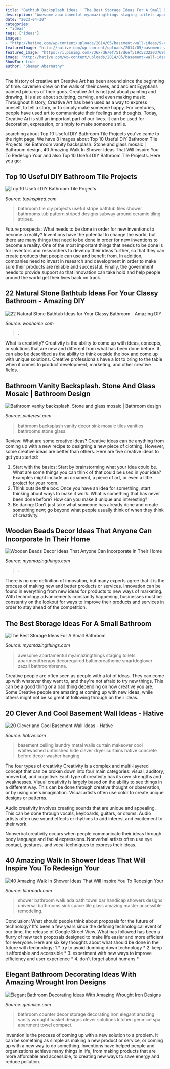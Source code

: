 ```yaml
---
title: "Bathtub Backsplash Ideas : The Best Storage Ideas For A Small Bathroom"
description: "Awesome apartamentul myamazingthings staging toilets apartmenttherapy decorequired baltimoreathome smartdoglover zazzli bathroombrenna"
date: "2023-04-30"
categories:
- "ideas"
tags: ["ideas"]
images:
- "http://hative.com/wp-content/uploads/2014/05/basement-wall-ideas/9-curtain-for-basement-wall.jpg"
featuredImage: "http://hative.com/wp-content/uploads/2014/05/basement-wall-ideas/9-curtain-for-basement-wall.jpg"
featured_image: "https://i.pinimg.com/736x/d6/ef/51/d6ef519c5232203769b29ba2bbcaf1ed--vanity-backsplash-bathroom-vanities.jpg"
image: "http://hative.com/wp-content/uploads/2014/05/basement-wall-ideas/9-curtain-for-basement-wall.jpg"
ShowToc: true
author: "Shemar Abernathy"
---
```



The history of creative art
Creative Art has been around since the beginning of time. cavemen drew on the walls of their caves, and ancient Egyptians painted pictures of their gods. Creative Art is not just about painting and drawing, it is also about sculpting, carving, and even making music.
Throughout history, Creative Art has been used as a way to express oneself, to tell a story, or to simply make someone happy. For centuries, people have used art to communicate their feelings and thoughts. Today, Creative Art is still an important part of our lives. It can be used for decoration, expression, or simply to make someone smile.

	

		
searching about Top 10 Useful DIY Bathroom Tile Projects you've came to the right page. We have 8 Images about Top 10 Useful DIY Bathroom Tile Projects like Bathroom vanity backsplash. Stone and glass mosaic | Bathroom design, 40 Amazing Walk In Shower Ideas That Will Inspire You To Redesign Your and also Top 10 Useful DIY Bathroom Tile Projects. Here you go:
		
    
## Top 10 Useful DIY Bathroom Tile Projects

<img loading=lazy src="https://www.topinspired.com/wp-content/uploads/2013/10/top-10-useful-diy-bathroom-tile-projects_07.jpg" onerror="this.onerror=null;this.src='https://tse3.mm.bing.net/th?id=OIP.29-3SbP0z8IkvBUj3PPE2wHaJ3&amp;pid=15.1';" alt="Top 10 Useful DIY Bathroom Tile Projects">

_Source: topinspired.com_

>bathroom tile diy projects useful stripe bathtub tiles shower bathrooms tub pattern striped designs subway around ceramic tiling stripes. 

	

Future prospects: What needs to be done in order for new inventions to become a reality?
Inventions have the potential to change the world, but there are many things that need to be done in order for new inventions to become a reality. One of the most important things that needs to be done is for inventors and researchers to develop their ideas further, so that they can create products that people can use and benefit from. In addition, companies need to invest in research and development in order to make sure their products are reliable and successful. Finally, the government needs to provide support so that innovation can take hold and help people around the world get their lives back on track.

    
## 22 Natural Stone Bathtub Ideas For Your Classy Bathroom - Amazing DIY

<img loading=lazy src="https://www.woohome.com/wp-content/uploads/2014/04/stone-bathtub-design-ideas-7.jpg" onerror="this.onerror=null;this.src='https://tse3.mm.bing.net/th?id=OIP.Kv1SD2uT8pm7q2tQl1emXAHaLH&amp;pid=15.1';" alt="22 Natural Stone Bathtub Ideas for Your Classy Bathroom - Amazing DIY">

_Source: woohome.com_

>. 

	

What is creativity?
Creativity is the ability to come up with ideas, concepts, or solutions that are new and different from what has been done before. It can also be described as the ability to think outside the box and come up with unique solutions. Creative professionals have a lot to bring to the table when it comes to product development, marketing, and other creative fields.

    
## Bathroom Vanity Backsplash. Stone And Glass Mosaic | Bathroom Design

<img loading=lazy src="https://i.pinimg.com/736x/d6/ef/51/d6ef519c5232203769b29ba2bbcaf1ed--vanity-backsplash-bathroom-vanities.jpg" onerror="this.onerror=null;this.src='https://tse2.mm.bing.net/th?id=OIP.PsW4u8Ard9WWH-67HYjiFAHaJ3&amp;pid=15.1';" alt="Bathroom vanity backsplash. Stone and glass mosaic | Bathroom design">

_Source: pinterest.com_

>bathroom backsplash vanity decor sink mosaic tiles vanities bathrooms stone glass. 

	

Review: What are some creative ideas?
Creative ideas can be anything from coming up with a new recipe to designing a new piece of clothing. However, some creative ideas are better than others. Here are five creative ideas to get you started: 
1. Start with the basics: Start by brainstorming what your idea could be. What are some things you can think of that could be used in your idea? Examples might include an ornament, a piece of art, or even a little project for your room. 
2. Think outside the box: Once you have an idea for something, start thinking about ways to make it work. What is something that has never been done before? How can you make it unique and interesting? 
3. Be daring: Don’t just take what someone has already done and create something new; go beyond what people usually think of when they think of creativity.

    
## Wooden Beads Decor Ideas That Anyone Can Incorporate In Their Home

<img loading=lazy src="https://myamazingthings.com/wp-content/uploads/2018/01/bead-home-decor-3--683x1024.jpg" onerror="this.onerror=null;this.src='https://tse4.mm.bing.net/th?id=OIP.ayFQ7TemWvrindSq30dWDwHaLG&amp;pid=15.1';" alt="Wooden Beads Decor Ideas That Anyone Can Incorporate In Their Home">

_Source: myamazingthings.com_

>. 

	

There is no one definition of innovation, but many experts agree that it is the process of making new and better products or services. Innovation can be found in everything from new ideas for products to new ways of marketing. With technology advancements constantly happening, businesses must be constantly on the lookout for ways to improve their products and services in order to stay ahead of the competition.

    
## The Best Storage Ideas For A Small Bathroom

<img loading=lazy src="https://myamazingthings.com/wp-content/uploads/2017/02/high-DIY-wooden-cabinet-painted-with-white-color-over-toilet-for-tiny-bathroom-spaces-with-marble-wall-decoration-ideas-680x1024.jpg" onerror="this.onerror=null;this.src='https://tse3.mm.bing.net/th?id=OIP.QhQN822BQ1wrOd6FtaLMpwHaLJ&amp;pid=15.1';" alt="The Best Storage Ideas For A Small Bathroom">

_Source: myamazingthings.com_

>awesome apartamentul myamazingthings staging toilets apartmenttherapy decorequired baltimoreathome smartdoglover zazzli bathroombrenna. 

	

Creative people are often seen as people with a lot of ideas. They can come up with whatever they want to, and they're not afraid to try new things. This can be a good thing or a bad thing depending on how creative you are. Some Creative people are amazing at coming up with new ideas, while others might not be so great at following through on their ideas.

    
## 20 Clever And Cool Basement Wall Ideas - Hative

<img loading=lazy src="http://hative.com/wp-content/uploads/2014/05/basement-wall-ideas/9-curtain-for-basement-wall.jpg" onerror="this.onerror=null;this.src='https://tse3.mm.bing.net/th?id=OIP.q0tQZrSR7t4WKemPkogjvgHaKJ&amp;pid=15.1';" alt="20 Clever and Cool Basement Wall Ideas - Hative">

_Source: hative.com_

>basement ceiling laundry metal walls curtain makeover cool whitewashed unfinished hide clever dryer curtains hative concrete before decor washer hanging. 

	

The four types of creativity
Creativity is a complex and multi-layered concept that can be broken down into four main categories: visual, auditory, nonverbal, and cognitive. Each type of creativity has its own strengths and weaknesses.
Visual creativity is largely based on the ability to see things in a different way. This can be done through creative thought or observation, or by using one's imagination. Visual artists often use color to create unique designs or patterns.

Audio creativity involves creating sounds that are unique and appealing. This can be done through vocals, keyboards, guitars, or drums. Audio artists often use sound effects or rhythms to add interest and excitement to their work.

Nonverbal creativity occurs when people communicate their ideas through body language and facial expressions. Nonverbal artists often use eye contact, gestures, and vocal techniques to express their ideas.

    
## 40 Amazing Walk In Shower Ideas That Will Inspire You To Redesign Your

<img loading=lazy src="http://www.blurmark.com/wp-content/uploads/2017/02/Walk-in-Shower-Design-9.jpg" onerror="this.onerror=null;this.src='https://tse2.mm.bing.net/th?id=OIP.9WGI02wbG-AsajegeYP11QHaLF&amp;pid=15.1';" alt="40 Amazing Walk In Shower Ideas That Will Inspire You To Redesign Your">

_Source: blurmark.com_

>shower bathroom walk ada bath towel bar handicap showers designs universal bathrooms sink space tile glass amazing master accessible remodeling. 

	

Conclusion: What should people think about proposals for the future of technology?
It's been a few years since the defining technological event of our time, the release of Google Street View. What has followed has been a flurry of new tech proposals designed to make life easier and more efficient for everyone. Here are six key thoughts about what should be done in the future with technology: 
1.* try to avoid dumbing down technology *
2. keep it affordable and accessible *
3. experiment with new ways to improve efficiency and user experience *
4. don't forget about humans *

    
## Elegant Bathroom Decorating Ideas With Amazing Wrought Iron Designs

<img loading=lazy src="https://genmice.com/design-ideas/Elegant-Bathroom-Decorating-Ideas-With-Amazing-Wrought-Iron-/869.jpeg" onerror="this.onerror=null;this.src='https://tse1.mm.bing.net/th?id=OIP.mN7OjmFsuohqg1ZwFW-adwHaJ4&amp;pid=15.1';" alt="Elegant Bathroom Decorating Ideas With Amazing Wrought Iron Designs">

_Source: genmice.com_

>bathroom counter decor storage decorating iron elegant amazing vanity wrought basket designs clever solutions kitchen genmice spa apartment towel compact. 

	

Invention is the process of coming up with a new solution to a problem. It can be something as simple as making a new product or service, or coming up with a new way to do something. Inventions have helped people and organizations achieve many things in life, from making products that are more affordable and accessible, to creating new ways to save energy and reduce pollution.

